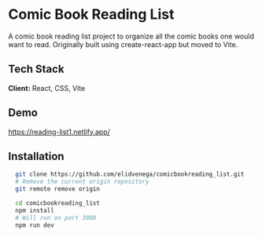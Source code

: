 # Comic Book Reading List

A comic book reading list project to organize all the comic books one would want
to read. Originally built using create-react-app but moved to Vite.

## Tech Stack

**Client:** React, CSS, Vite

## Demo

https://reading-list1.netlify.app/

## Installation

```bash
  git clone https://github.com/elidvenega/comicbookreading_list.git
  # Remove the current origin repository
  git remote remove origin
```

```bash
  cd comicbookreading_list
  npm install
  # Will run on port 3000
  npm run dev
```
